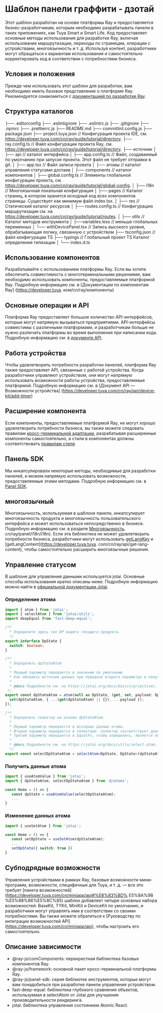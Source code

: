 # Шаблон панели граффити - дзотай

Этот шаблон разработан на основе платформы Ray и предоставляется бизнес-разработчикам, которым необходимо разрабатывать панели в таких приложениях, как Tuya Smart и Smart Life. Код предоставляет основные методы использования для разработки Ray, включая использование маршрутизации, переходы по страницам, операции с устройствами, многоязычность и т. д. Используя контент, разработчики могут обращаться к вариантам использования и самостоятельно корректировать код в соответствии с потребностями бизнеса.

## Условия и положения

Прежде чем использовать этот шаблон для разработки, вам необходимо иметь базовое представление о платформе Ray. Рекомендуется ознакомиться с [документацией по разработке Ray](https://developer.tuya.com/cn/ray).

## Структура каталогов

├── .editorconfig
├── .eslintignore
├── .eslintrc.js
├── .gitignore
├── .npmrc
├── .prettierrc.js
├── README.md
├── commitlint.config.js
├── package.json
├── project.tuya.json // Конфигурация проекта IDE, см. https://developer.tuya.com/cn/ray/guide/tutorial/directory.
├── ray.config.ts // Файл конфигурации проекта Ray, см. https://developer.tuya.com/cn/ray/guide/tutorial/directory.
├── источник
│ ├── api // каталог интерфейса
│ ├── app.config.ts // Файл, создаваемый по умолчанию при запуске проекта. Этот файл не требует отправки в git.
│ ├── app.tsx // Файл записи проекта
│ ├── атомы // каталог управления статусами дзотаев
│ ├── components // каталог компонентов
│ ├── global.config.ts // Элементы глобальной конфигурации проекта, см. https://developer.tuya.com/cn/ray/guide/tutorial/global-config.
│ ├── i18n // Многоязычная локальная конфигурация
│ ├── pages // Каталог страниц, в котором хранится исходный код всех компонентов страницы. Существует как минимум файл index.tsx.
│ ├── res // Статический каталог ресурсов
│ ├── routes.config.ts // Конфигурацию маршрутизации см. на https://developer.tuya.com/cn/ray/guide/tutorial/routes.
│ ├── utils // Каталог методов инструмента
│ ├──variables.less // меньше глобальных переменных
│ └── withDevicePanel.tsx // Запись высокого уровня, обрабатывающая логику, связанную с устройством
├── tsconfig.json // файл конфигурации TS
├── typings // Глобальный проект TS Каталог определения типизации
│ └── index.d.ts

## Использование компонентов

Разрабатывайте с использованием платформы Ray. Если вы хотите обеспечить совместимость с многотерминальными решениями, вам необходимо использовать компоненты, предоставляемые платформой Ray. Подробную информацию см. в [Документации по компонентам Ray] (https://developer.tuya. ком/cn/ray/компоненты)

## Основные операции и API

Платформа Ray предоставляет большое количество API-интерфейсов, которые могут напрямую вызываться предприятиями. API-интерфейсы совместимы с различными платформами, и разработчикам больше не нужно различать платформы во время выполнения при написании кода. Подробную информацию см. в [документе API](https://developer.tuya.com/cn/ray/api/authorize).

## Работа устройства

Чтобы удовлетворить потребности разработки панелей, платформа Ray также предоставляет API, связанные с работой устройства. Когда разработчики управляют устройством, они могут напрямую использовать возможности работы устройства, предоставляемые платформой. Подробную информацию см. в [Документ API — Возможности устройства] (https://developer.tuya.com/cn/ray/api/device-kit/add-timer)

## Расширение компонента

Если компоненты, предоставляемые платформой Ray, не могут хорошо удовлетворить потребности бизнеса, вы также можете следовать правилам [кросс-терминальной адаптации](https://developer.tuya.com/cn/ray/guide/tutorial/env), разрабатывая расширенные компоненты самостоятельно, а стили в компонентах должны соответствовать [правилам стиля](https://developer.tuya.com/cn/ray/guide/tutorial/stylesheet).

## Панель SDK

Мы инкапсулировали некоторые методы, необходимые для разработки панелей, и можем напрямую использовать возможности, предоставляемые этими методами. Подробную информацию см. в [Panel SDK](https://developer.tuya.com/cn/ray/panel).

## многоязычный

Многоязычность, используемая в шаблоне панели, инкапсулирует многоязычность продукта и многоязычность пользовательского интерфейса и может использоваться непосредственно в бизнесе. Подробную информацию см. в разделе [Многоязычность](https://developer.tuya.com/). cn/ray/panel/i18n/i18n). Если эта библиотека не может удовлетворить потребности бизнеса, разработчики могут использовать [getLangKey](https://developer.tuya.com/cn/ray/api/get-lang-key) и [getLangContent](https://developer.tuya.tuya. com/cn/ray/api/get-lang-content), чтобы самостоятельно расширить многоязычные решения.

## Управление статусом

В шаблоне для управления данными используется jotai. Основные способы использования кратко описаны ниже. Подробную информацию можно найти в [официальной документации Jotai](https://jotai.org/docs/introduction).

### Определение атома

```typescript
import { atom } from 'jotai';
import { selectAtom } from 'jotai/utils';
import deepEqual from 'fast-deep-equal';

/**
  * Определите здесь тип DP вашего текущего продукта.
  */
export interface DpState {
  switch: boolean;
}

/**
  * Определить dpStateAtom
  *
  * Первый параметр передается в значении по умолчанию.
  * Как обновить источник данных при передаче второго параметра и получении полезных данных.
  *
  * @docs Подробности см. на https://jotai.org/docs/basics/primitives.
 */
export const dpStateAtom = atom(null as DpState, (get, set, payload: DpState) => {
  set(dpStateAtom, { ...(get(dpStateAtom) || {}), ...payload });
});

/**
  * Определить селектор на основе dpStateAtom.
  *
  * Первый параметр передается в исходных данных атома.
  * Второй параметр передается в селекторе. Селектор соответствует данным, которые необходимо вернуть.
  * Третий параметр передается в EqualFn, чтобы определить, является ли он согласованным, что помогает избежать недопустимого рендеринга и повысить производительность.
  *
  * @docs Подробности см. на https://jotai.org/docs/utils/select-atom.
  */
export const selectDpStateAtom = selectAtom<DpState, DpState>(dpStateAtom, data => data, deepEqual);
```

### Получить данные атома

```typescript
import { useAtomValue } from 'jotai';
import { dpStateAtom, selectDpStateAtom } from '@/atoms';

const Home = () => {
   const dpState = useAtomValue(selectDpStateAtom);
   ...
}
```

### Изменение данных атома

```typescript
import { useSetAtom } from 'jotai';

const Home = () => {
   const setDpState = useSetAtom(dpStateAtom);
   ...
   setDpState({ switch: true })
}
```

## Субподрядные возможности

Управление устройствами в рамках Ray, базовые возможности мини-программ, возможности, специфичные для Tuya, и т. д. — все это требует [пакета возможностей] (https://developer.tuya.com/cn/miniapp/api#%E8%83%BD% E5%8A%9B %E5%88%86%E5%8C%85) шаблон добавляет четыре основных набора возможностей: BaseKit, TYKit, MiniKit и DeviceKit по умолчанию, и разработчики могут управлять ими в соответствии со своими потребностями. Вы также можете обратиться к [Руководству по интеграции возможностей API] (https://developer.tuya.com/cn/miniapp/api), чтобы настроить его самостоятельно.

## Описание зависимости

- @ray-js/comComponents: перекрестная библиотека базовых компонентов Ray.
- @ray-js/framework: основной пакет кросс-терминальной платформы Ray.
- @ray-js/panel-sdk: серия библиотек инструментов, которые могут вам понадобиться при разработке панели управления устройством.
- fast-deep-equal: библиотека глубокого сравнения объектов, используемая в selectAtom от Jotai для улучшения производительности рендеринга.
- jotai: библиотека управления состоянием Atomic React.